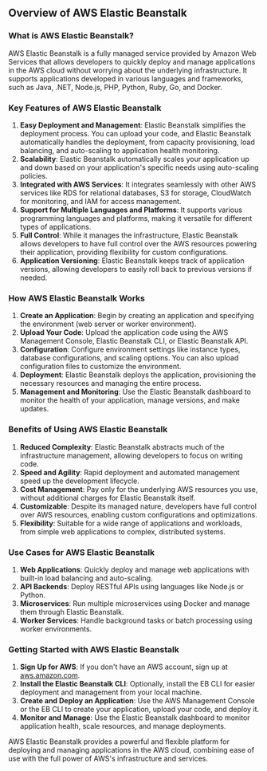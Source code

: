 ## Overview of AWS Elastic Beanstalk

### What is AWS Elastic Beanstalk?
AWS Elastic Beanstalk is a fully managed service provided by Amazon Web Services that allows developers to quickly deploy and manage applications in the AWS cloud without worrying about the underlying infrastructure. It supports applications developed in various languages and frameworks, such as Java, .NET, Node.js, PHP, Python, Ruby, Go, and Docker.

### Key Features of AWS Elastic Beanstalk
1. **Easy Deployment and Management**: Elastic Beanstalk simplifies the deployment process. You can upload your code, and Elastic Beanstalk automatically handles the deployment, from capacity provisioning, load balancing, and auto-scaling to application health monitoring.
2. **Scalability**: Elastic Beanstalk automatically scales your application up and down based on your application's specific needs using auto-scaling policies.
3. **Integrated with AWS Services**: It integrates seamlessly with other AWS services like RDS for relational databases, S3 for storage, CloudWatch for monitoring, and IAM for access management.
4. **Support for Multiple Languages and Platforms**: It supports various programming languages and platforms, making it versatile for different types of applications.
5. **Full Control**: While it manages the infrastructure, Elastic Beanstalk allows developers to have full control over the AWS resources powering their application, providing flexibility for custom configurations.
6. **Application Versioning**: Elastic Beanstalk keeps track of application versions, allowing developers to easily roll back to previous versions if needed.

### How AWS Elastic Beanstalk Works
1. **Create an Application**: Begin by creating an application and specifying the environment (web server or worker environment).
2. **Upload Your Code**: Upload the application code using the AWS Management Console, Elastic Beanstalk CLI, or Elastic Beanstalk API.
3. **Configuration**: Configure environment settings like instance types, database configurations, and scaling options. You can also upload configuration files to customize the environment.
4. **Deployment**: Elastic Beanstalk deploys the application, provisioning the necessary resources and managing the entire process.
5. **Management and Monitoring**: Use the Elastic Beanstalk dashboard to monitor the health of your application, manage versions, and make updates.

### Benefits of Using AWS Elastic Beanstalk
1. **Reduced Complexity**: Elastic Beanstalk abstracts much of the infrastructure management, allowing developers to focus on writing code.
2. **Speed and Agility**: Rapid deployment and automated management speed up the development lifecycle.
3. **Cost Management**: Pay only for the underlying AWS resources you use, without additional charges for Elastic Beanstalk itself.
4. **Customizable**: Despite its managed nature, developers have full control over AWS resources, enabling custom configurations and optimizations.
5. **Flexibility**: Suitable for a wide range of applications and workloads, from simple web applications to complex, distributed systems.

### Use Cases for AWS Elastic Beanstalk
1. **Web Applications**: Quickly deploy and manage web applications with built-in load balancing and auto-scaling.
2. **API Backends**: Deploy RESTful APIs using languages like Node.js or Python.
3. **Microservices**: Run multiple microservices using Docker and manage them through Elastic Beanstalk.
4. **Worker Services**: Handle background tasks or batch processing using worker environments.

### Getting Started with AWS Elastic Beanstalk
1. **Sign Up for AWS**: If you don't have an AWS account, sign up at [aws.amazon.com](https://aws.amazon.com).
2. **Install the Elastic Beanstalk CLI**: Optionally, install the EB CLI for easier deployment and management from your local machine.
3. **Create and Deploy an Application**: Use the AWS Management Console or the EB CLI to create your application, upload your code, and deploy it.
4. **Monitor and Manage**: Use the Elastic Beanstalk dashboard to monitor application health, scale resources, and manage deployments.

AWS Elastic Beanstalk provides a powerful and flexible platform for deploying and managing applications in the AWS cloud, combining ease of use with the full power of AWS's infrastructure and services.
